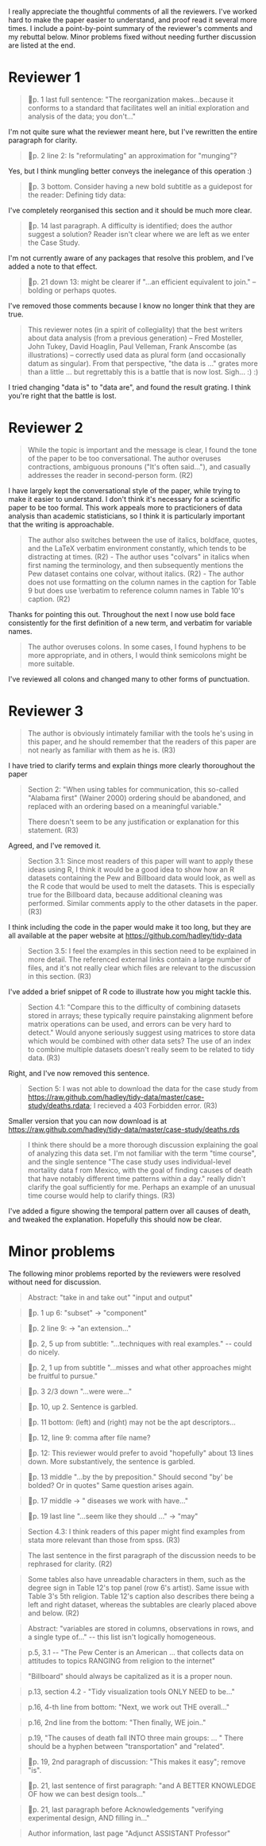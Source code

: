 I really appreciate the thoughtful comments of all the reviewers. I've
worked hard to make the paper easier to understand, and proof read it
several more times. I include a point-by-point summary of the reviewer's
comments and my rebuttal below. Minor problems fixed without needing
further discussion are listed at the end.

Reviewer 1
==========

> p. 1 last full sentence: "The reorganization makes...because it
> conforms to a standard that facilitates well an initial exploration
> and analysis of the data; you don't..."

I'm not quite sure what the reviewer meant here, but I've rewritten the
entire paragraph for clarity.

> p. 2 line 2: Is "reformulating" an approximation for "munging"?

Yes, but I think mungling better conveys the inelegance of this
operation :)

> p. 3 bottom. Consider having a new bold subtitle as a guidepost for
> the reader: Defining tidy data:

I've completely reorganised this section and it should be much more
clear.

> p. 14 last paragraph. A difficulty is identified; does the author
> suggest a solution? Reader isn't clear where we are left as we enter
> the Case Study.

I'm not currently aware of any packages that resolve this problem, and
I've added a note to that effect.

> p. 21 down 13: might be clearer if "...an efficient equivalent to
> join." – bolding or perhaps quotes.

I've removed those comments because I know no longer think that they are
true.

> This reviewer notes (in a spirit of collegiality) that the best
> writers about data analysis (from a previous generation) – Fred
> Mosteller, John Tukey, David Hoaglin, Paul Velleman, Frank Anscombe
> (as illustrations) – correctly used data as plural form (and
> occasionally datum as singular). From that perspective, "the data is
> ..." grates more than a little ... but regrettably this is a battle
> that is now lost. Sigh... :) :)

I tried changing "data is" to "data are", and found the result grating.
I think you're right that the battle is lost.

Reviewer 2
==========

> While the topic is important and the message is clear, I found the
> tone of the paper to be too conversational. The author overuses
> contractions, ambiguous pronouns ("It's often said..."), and casually
> addresses the reader in second-person form. (R2)

I have largely kept the conversational style of the paper, while trying
to make it easier to understand. I don't think it's necessary for a
scientific paper to be too formal. This work appeals more to
practicioners of data analysis than academic statisticians, so I think
it is particularly important that the writing is approachable.

> The author also switches between the use of italics, boldface, quotes,
> and the LaTeX verbatim environment constantly, which tends to be
> distracting at times. (R2) - The author uses "colvars" in italics when
> first naming the terminology, and then subsequently mentions the Pew
> dataset contains one colvar, without italics. (R2) - The author does
> not use formatting on the column names in the caption for Table 9 but
> does use \verbatim to reference column names in Table 10's caption.
> (R2)

Thanks for pointing this out. Throughout the next I now use bold face
consistently for the first definition of a new term, and verbatim for
variable names.

> The author overuses colons. In some cases, I found hyphens to be more
> appropriate, and in others, I would think semicolons might be more
> suitable.

I've reviewed all colons and changed many to other forms of punctuation.

Reviewer 3
==========

> The author is obviously intimately familiar with the tools he's using
> in this paper, and he should remember that the readers of this paper
> are not nearly as familiar with them as he is. (R3)

I have tried to clarify terms and explain things more clearly
thoroughout the paper

> Section 2: "When using tables for communication, this so-called
> "Alabama first" (Wainer 2000) ordering should be abandoned, and
> replaced with an ordering based on a meaningful variable."
>
> There doesn't seem to be any justification or explanation for this
> statement. (R3)

Agreed, and I've removed it.

> Section 3.1: Since most readers of this paper will want to apply these
> ideas using R, I think it would be a good idea to show how an R
> datasets containing the Pew and Billboard data would look, as well as
> the R code that would be used to melt the datasets. This is especially
> true for the Billboard data, because additional cleaning was
> performed. Similar comments apply to the other datasets in the paper.
> (R3)

I think including the code in the paper would make it too long, but they
are all available at the paper website at
https://github.com/hadley/tidy-data

> Section 3.5: I feel the examples in this section need to be explained
> in more detail. The referenced external links contain a large number
> of files, and it's not really clear which files are relevant to the
> discussion in this section. (R3)

I've added a brief snippet of R code to illustrate how you might tackle
this.

> Section 4.1: "Compare this to the difficulty of combining datasets
> stored in arrays; these typically require painstaking alignment before
> matrix operations can be used, and errors can be very hard to detect."
> Would anyone seriously suggest using matrices to store data which
> would be combined with other data sets? The use of an index to combine
> multiple datasets doesn't really seem to be related to tidy data. (R3)

Right, and I've now removed this sentence.

> Section 5: I was not able to download the data for the case study from
> https://raw.github.com/hadley/tidy-data/master/case-study/deaths.rdata;
> I recieved a 403 Forbidden error. (R3)

Smaller version that you can now download is at
https://raw.github.com/hadley/tidy-data/master/case-study/deaths.rds

> I think there should be a more thorough discussion explaining the goal
> of analyzing this data set. I'm not familiar with the term "time
> course", and the single sentence "The case study uses individual-level
> mortality data f rom Mexico, with the goal of finding causes of death
> that have notably different time patterns within a day." really didn't
> clarify the goal sufficiently for me. Perhaps an example of an unusual
> time course would help to clarify things. (R3)

I've added a figure showing the temporal pattern over all causes of
death, and tweaked the explanation. Hopefully this should now be clear.

Minor problems
==============

The following minor problems reported by the reviewers were resolved
without need for discussion.

> Abstract: "take in and take out" "input and output"

> p. 1 up 6: "subset" -\> "component"

> p. 2 line 9: -\> "an extension..."

> p. 2, 5 up from subtitle: "...techniques with real examples." --
> could do nicely.

> p. 2, 1 up from subtitle "...misses and what other approaches might
> be fruitful to pursue."

> p. 3 2/3 down "...were were..."

> p. 10, up 2. Sentence is garbled.

> p. 11 bottom: (left) and (right) may not be the apt descriptors...

> p. 12, line 9: comma after file name?

> p. 12: This reviewer would prefer to avoid "hopefully" about 13 lines
> down. More substantively, the sentence is garbled.

> p. 13 middle "...by the by preposition." Should second "by' be
> bolded? Or in quotes" Same question arises again.

> p. 17 middle -\> " diseases we work with have..."

> p. 19 last line "...seem like they should ..." -\> "may"

> Section 4.3: I think readers of this paper might find examples from
> stata more relevant than those from spss. (R3)

> The last sentence in the first paragraph of the discussion needs to be
> rephrased for clarity. (R2)

> Some tables also have unreadable characters in them, such as the
> degree sign in Table 12's top panel (row 6's artist). Same issue with
> Table 3's 5th religion. Table 12's caption also describes there being
> a left and right dataset, whereas the subtables are clearly placed
> above and below. (R2)

> Abstract: "variables are stored in columns, observations in rows, and
> a single type of..." -- this list isn't logically homogeneous.

> p.5, 3.1 -- "The Pew Center is an American ... that collects data on
> attitudes to topics RANGING from religion to the internet"

> "Billboard" should always be capitalized as it is a proper noun.

> p.13, section 4.2 - "Tidy visualization tools ONLY NEED to be..."

> p.16, 4-th line from bottom: "Next, we work out THE overall..."

> p.16, 2nd line from the bottom: "Then finally, WE join.."

> p.19, "The causes of death fall INTO three main groups: ... " There
> should be a hyphen between "transportation" and "related".

> p. 19, 2nd paragraph of discussion: "This makes it easy"; remove
> "is".

> p. 21, last sentence of first paragraph: "and A BETTER KNOWLEDGE OF
> how we can best design tools..."

> p. 21, last paragraph before Acknowledgements "verifying experimental
> design, AND filling in..."

> Author information, last page "Adjunct ASSISTANT Professor"
